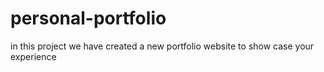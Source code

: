 # personal-portfolio
in this project we have created a new portfolio website to show case your experience 